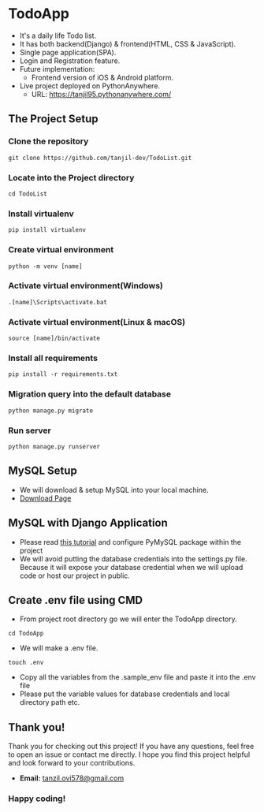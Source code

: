 # TodoApp
- It's a daily life Todo list.
- It has both backend(Django) & frontend(HTML, CSS & JavaScript).
- Single page application(SPA).
- Login and Registration feature.
- Future implementation:
  - Frontend version of iOS & Android platform. 
- Live project deployed on PythonAnywhere.
  - URL: https://tanjil95.pythonanywhere.com/

## The Project Setup
### Clone the repository
```
git clone https://github.com/tanjil-dev/TodoList.git
```
### Locate into the Project directory
```
cd TodoList
```

### Install virtualenv
```
pip install virtualenv
```

### Create virtual environment
```
python -m venv [name]
```

### Activate virtual environment(Windows)
```
.[name]\Scripts\activate.bat
```

### Activate virtual environment(Linux & macOS)
```
source [name]/bin/activate
```

### Install all requirements
```
pip install -r requirements.txt
```

### Migration query into the default database
```
python manage.py migrate
```

### Run server
```
python manage.py runserver
```

## MySQL Setup
- We will download & setup MySQL into your local machine. 
- [Download Page](https://dev.mysql.com/downloads/mysql/)
## MySQL with Django Application
- Please read [this tutorial](https://medium.com/@lebe_93/using-pymysql-to-connect-to-a-django-project-to-a-mysql-database-77bd5dade213) and configure PyMySQL package within the project 
- We will avoid putting the database credentials into the settings.py file. Because it will expose your database credential when we will upload code or host our project in public.

## Create .env file using CMD
- From project root directory go we will enter the TodoApp directory.
```
cd TodoApp
```
- We will make a .env file.
```
touch .env
```
- Copy all the variables from the .sample_env file and paste it into the .env file
- Please put the variable values for database credentials and local directory path etc.
## Thank you!
Thank you for checking out this project! If you have any questions, feel free to open an issue or contact me directly. I hope you find this project helpful and look forward to your contributions.
- **Email:** tanzil.ovi578@gmail.com


### Happy coding!